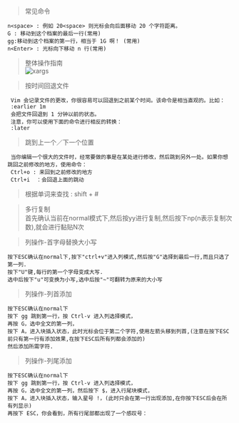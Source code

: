 >常见命令

    n<space> : 例如 20<space> 则光标会向后面移动 20 个字符距离。
    G : 移动到这个档案的最后一行(常用)
    gg:移动到这个档案的第一行，相当于 1G 啊！ (常用)
    n<Enter> : 光标向下移动 n 行(常用)

>整体操作指南  
![xargs](https://github.com/tinysKai/Note/blob/master/image/settle/vim.png)

>按时间回退文件  

     Vim 会记录文件的更改，你很容易可以回退到之前某个时间。该命令是相当直观的。比如：
     :earlier 1m
     会把文件回退到 1 分钟以前的状态。
     注意，你可以使用下面的命令进行相反的转换：
     :later


>跳到上一个／下一个位置

     当你编辑一个很大的文件时，经常要做的事是在某处进行修改，然后跳到另外一处。如果你想跳回之前修改的地方，使用命令：
     Ctrl+o : 来回到之前修改的地方
     Ctrl+i  ：会回退上面的跳动
 

>根据单词来查找 : shift + #

>多行复制  
首先确认当前在normal模式下,然后按yy进行复制,然后按下np(n表示复制次数),就会进行黏贴N次


>列操作-首字母替换大小写

    按下ESC确认在normal下,按下"ctrl+v"进入列模式,然后按"G"选择到最后一行,而且只选了第一列.
    按下"U"键,每行的第一个字母变成大写.
    选中后按下"u"可变换为小写,选中后按"~"可翻转为原来的大小写
    
>列操作-列首添加

    按下ESC确认在normal下
    按下 gg 跳到第一行，按 Ctrl-v 进入列选择模式，
    再按 G，选中全文的第一列，
    按下 A，进入块插入状态，此时光标会位于第二个字符,使用左箭头移到列首,(注意在按下ESC前只有第一行有添加效果,在按下ESC后所有列都会添加的)
    然后添加所需字符.
    
    
>列操作-列尾添加

    按下ESC确认在normal下
    按下 gg 跳到第一行，按 Ctrl-v 进入列选择模式，
    再按 G，选中全文的第一列，然后按下 $，进入行尾块模式，
    按下 A，进入块插入状态，输入星号 !，(此时只会在第一行出现添加,在你按下ESC后会在所有列显示)
    再按下 ESC，你会看到，所有行尾部都出现了一个感叹号：
